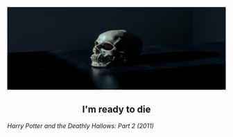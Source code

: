 
<center>
  <img alt="banner" src="images/banner.png">
  <h2 style="align: center;">I'm ready to die</h2>
</center>

*Harry Potter and the Deathly Hallows: Part 2 (2011)*

<!--
# You-Jhin
You-Jhin's GitHub page
## Profile
- [GitHub](https://github.com/uJhin)
- email: `ujhin942@gmail.com`
-->

